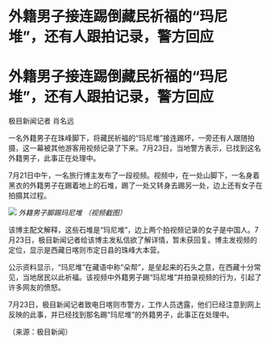 # 外籍男子接连踢倒藏民祈福的“玛尼堆”，还有人跟拍记录，警方回应

# 外籍男子接连踢倒藏民祈福的“玛尼堆”，还有人跟拍记录，警方回应

极目新闻记者 肖名远

一名外籍男子在珠峰脚下，将藏民祈福的“玛尼堆”接连踢坏，一旁还有人跟随拍摄，这一幕被其他游客用视频记录了下来。7月23日，当地警方表示，已找到这名外籍男子，此事正在处理中。

7月21日中午，一名旅行博主发布了一段视频。视频中，在一处山脚下，一名身着黑衣的外籍男子在踢着地上的石堆，踢了一处又转身去踢另一处，边上还有女子在拍摄其过程。

![](https://inews.gtimg.com/om_bt/Os3ekxwNFAlI3WldKefJeLrSXEo-d5RrPAXwGNneCO9AEAA/1000)
_外籍男子脚踢玛尼堆 （视频截图）_

该博主配文解释，这些石堆是“玛尼堆”，边上两个拍视频记录的女子是中国人。7月23日，极目新闻记者给该博主发私信欲了解详情，暂未获回复。博主发视频的定位，显示是西藏日喀则市定日县的珠峰大本营。

公示资料显示，“玛尼堆”在藏语中称“朵帮”，是垒起来的石头之意，在西藏十分常见，当地居民以此祈福。该视频中外籍男子踢“玛尼堆”并拍录视频的行为，引起了许多网友的愤怒。

7月23日，极目新闻记者致电日喀则市警方，工作人员透露，他们已经注意到网上反映的此事，并已经找到那名踢“玛尼堆”的外籍男子，此事正在处理中。

（来源：极目新闻）

